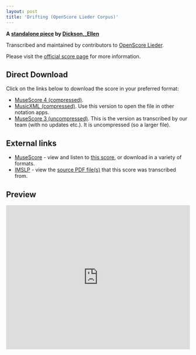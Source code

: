 ```yaml
---
layout: post
title: 'Drifting (OpenScore Lieder Corpus)'
---
```


__A [standalone piece](https://fourscoreandmore.org/openscore/lieder/Dickson,_Ellen/_/) by [Dickson,_Ellen](https://fourscoreandmore.org/openscore/lieder/Dickson,_Ellen)__

Transcribed and maintained by contributors to [OpenScore Lieder].

Please visit the [official score page] for more information.

[official score page]: https://musescore.com/openscore-lieder-corpus/scores/6601058
[OpenScore Lieder]: https://musescore.com/openscore-lieder-corpus

## Direct Download

Click on the links below to download the score in your preferred format:
- [MuseScore 4 (compressed)](https://github.com/openscore/lieder/blob/main/scores/Dickson,_Ellen/_/Drifting/lc6601058.mscz?raw=true).
- [MusicXML (compressed)](https://github.com/openscore/lieder/blob/main/scores/Dickson,_Ellen/_/Drifting/lc6601058.mxl?raw=true). Use this version to open the file in other notation apps.
- [MuseScore 3 (uncompressed)](https://github.com/openscore/lieder/blob/main/scores/Dickson,_Ellen/_/Drifting/lc6601058.mscx?raw=true). This is the version as transcribed by our team (with no updates etc.). It is uncompressed (so a larger file).

## External links

- [MuseScore] - view and listen to [this score][MuseScore], or download in a variety of formats.
- [IMSLP] - view the [source PDF file(s)][IMSLP] that this score was transcribed from.

[MuseScore]: https://musescore.com/score/6601058
[IMSLP]: https://imslp.org/wiki/Special:ReverseLookup/286682

## Preview

<iframe width="100%" height="394" src="https://musescore.com/openscore-lieder-corpus/scores/6601058/embed" frameborder="0" allowfullscreen allow="autoplay; fullscreen"></iframe>
